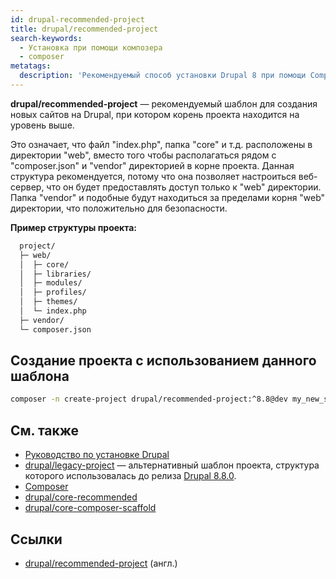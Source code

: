 ```yaml
---
id: drupal-recommended-project
title: drupal/recommended-project
search-keywords:
  - Установка при помощи композера
  - composer
metatags:
  description: 'Рекомендуемый способ установки Drupal 8 при помощи Composer.'
---
```


**drupal/recommended-project** — рекомендуемый шаблон для создания новых сайтов на Drupal, при котором корень проекта находится на уровень выше.

Это означает, что файл "index.php", папка "core" и т.д. расположены в директории "web", вместо того чтобы располагаться рядом с "composer.json" и "vendor" директорией в корне проекта. Данная структура рекомендуется, потому что она позволяет настроиться веб-сервер, что он будет предоставлять доступ только к "web" директории. Папка "vendor" и подобные будут находиться за пределами корня "web" директории, что положительно для безопасности.

**Пример структуры проекта:**

```bash
  project/
  ├─ web/
  │  ├─ core/
  │  ├─ libraries/
  │  ├─ modules/
  │  ├─ profiles/
  │  ├─ themes/
  │  └─ index.php
  ├─ vendor/
  └─ composer.json
```

## Создание проекта с использованием данного шаблона

```bash
composer -n create-project drupal/recommended-project:^8.8@dev my_new_site 
```

## См. также

- [Руководство по установке Drupal](../8/installation.md)
- [drupal/legacy-project](drupal-legacy-project.md) — альтернативный шаблон проекта, структура которого использовалась до релиза [Drupal 8.8.0](../8/releases/release-8.8.0.md).
- [Composer](composer.md)
- [drupal/core-recommended](drupal-core-recommended.md)
- [drupal/core-composer-scaffold](drupal-core-composer-scaffold.md)

## Ссылки

- [drupal/recommended-project](https://github.com/drupal/recommended-project) (англ.)
